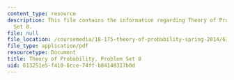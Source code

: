```yaml
---
content_type: resource
description: This file contains the information regarding Theory of Probability, Problem
  Set 8.
file: null
file_location: /coursemedia/18-175-theory-of-probability-spring-2014/613251e5f4106cce74ffb84148317b0d_MIT18_175S14_ProblemSet8.pdf
file_type: application/pdf
resourcetype: Document
title: Theory of Probability, Problem Set 8
uid: 613251e5-f410-6cce-74ff-b84148317b0d
---
```

